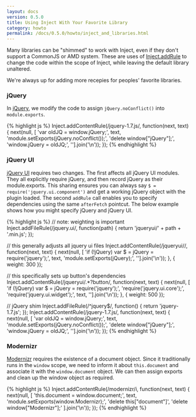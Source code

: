 ```yaml
---
layout: docs
version: 0.5.0
title: Using Inject With Your Favorite Library
category: howto
permalink: /docs/0.5.0/howto/inject_and_libraries.html
---
```


Many libraries can be "shimmed" to work with Inject, even if they don't support a CommonJS or AMD system. These are uses of [Inject.addRule](/docs/0.5.0/api/inject.addrule.html) to change the code within the scope of Inject, while leaving the default library unaltered.

We're always up for adding more recepies for peoples' favorite libraries.

### jQuery

In [jQuery](http://jquery.com/), we modify the code to assign `jQuery.noConflict()` into `module.exports`.

{% highlight js %}
Inject.addContentRule(/jquery-1\.7\.js/, function(next, text) {
  next(null, [
    'var oldJQ = window.jQuery;',
    text,
    'module.setExports(jQuery.noConflict());',
    'delete window["jQuery"];',
    'window.jQuery = oldJQ;',
  ''].join('\n'));
});
{% endhighlight %}

### jQuery UI

[jQuery UI](http://jqueryui.com/) requires two changes. The first affects all jQuery UI modules. They all explicitly require jQuery, and then record jQuery as their module.exports. This sharing ensures you can always say `$ = require('jquery.ui.component')` and get a working jQuery object with the plugin loaded. The second `addRule` call enables you to specify dependencies using the same `afterFetch` pointcut. The below example shows how you might specify jQuery and jQuery UI.

{% highlight js %}
// note: weighting is important
Inject.addFileRule(/jquery\.ui/, function(path) {
  return 'jqueryui/' + path + '.min.js';
});

// this generally adjusts all jquery ui files
Inject.addContentRule(/jqueryui\//, function(next, text) {
  next(null, [
    'if (!jQuery) var $ = jQuery = require(\'jquery\');',
    text,
    'module.setExports(jQuery);',
  ''].join('\n'));
}, { weight: 300 });

// this specifically sets up button's dependencies
Inject.addContentRule(/jqueryui\/.*?button/, function(next, text) {
  next(null, [
    'if (!jQuery) var $ = jQuery = require(\'jquery\');',
    'require(\'jquery.ui.core\');',
    'require(\'jquery.ui.widget\');',
    text,
  ''].join('\n'));
}, { weight: 500 });

// jQuery shim
Inject.addFileRule(/^jquery$/, function() {
  return 'jquery-1.7.js';
});
Inject.addContentRule(/jquery-1\.7\.js/, function(next, text) {
  next(null, [
    'var oldJQ = window.jQuery;',
    text,
    'module.setExports(jQuery.noConflict());',
    'delete window["jQuery"];',
    'window.jQuery = oldJQ;',
  ''].join('\n'));
});
{% endhighlight %}

### Modernizr

[Modernizr](http://modernizr.com/) requires the existence of a document object. Since it traditionally runs in the `window` scope, we need to inform it about `this.document` and associate it with the `window.document` object. We can then assign exports and clean up the window object as required.

{% highlight js %}
Inject.addContentRule(/modernizr/i, function(next, text) {
  next(null, [
    'this.document = window.document;',
    text,
    'module.setExports(window.Modernizr);',
    'delete this["document"]',
    'delete window["Modernizr"];'
  ].join('\n'));
});
{% endhighlight %}


